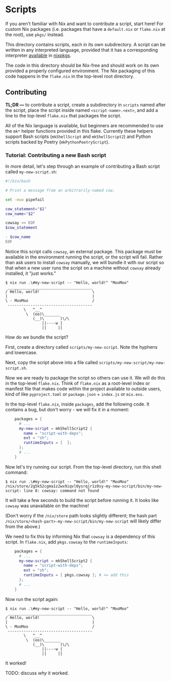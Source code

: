 # Scripts

If you aren't familiar with Nix and want to contribute a script, start here! For custom Nix packages (i.e. packages that have a `default.nix` or `flake.nix` at the root), use `pkgs/` instead.

This directory contains scripts, each in its own subdirectory. A script can be written in any interpreted language, provided that it has a corresponding interpreter [available](https://nixos.org/manual/nixpkgs/unstable/#chap-language-support) in [nixpkgs](https://github.com/nixos/nixpkgs/).

The code in this directory should be Nix-free and should work on its own provided a properly configured environment. The Nix packaging of this code happens in the `flake.nix` in the top-level root directory.

## Contributing

**TL;DR &mdash;** to contribute a script, create a subdirectory in `scripts` named after the script, place the script inside named `<script-name>.<ext>`, and add a line to the top-level `flake.nix` that packages the script.

All of the Nix language is available, but beginners are recommended to use the `mk*` helper functions provided in this flake. Currently these helpers support Bash scripts (`mkShellScript` and `mkShellScript2`) and Python scripts backed by Poetry (`mkPythonPoetryScript`). 

### Tutorial: Contributing a new Bash script

In more detail, let's step through an example of contributing a Bash script called `my-new-script.sh`:

```bash
#!/bin/bash

# Print a message from an arbitrarily-named cow.

set -euo pipefail

cow_statement="$1"
cow_name="$2"

cowsay << EOF
$cow_statement

- $cow_name
EOF
```

Notice this script calls `cowsay`, an external package. This package must be available in the environment running the script, or the script will fail. Rather than ask users to install `cowsay` manually, we will bundle it with our script so that when a new user runs the script on a machine without `cowsay` already installed, it "just works."

```
$ nix run .\#my-new-script -- "Hello, world!" "MooMoo"
 _____________________________________ 
/ Hello, world!                       \
|                                     |
\ - MooMoo                            /
 ------------------------------------- 
        \   ^__^
         \  (oo)\_______
            (__)\       )\/\
                ||----w |
                ||     ||
```

How do we bundle the script?

First, create a directory called `scripts/my-new-script`. Note the hyphens and lowercase.

Next, copy the script above into a file called `scripts/my-new-script/my-new-script.sh`.

Now we are ready to package the script so others can use it. We will do this in the top-level `flake.nix`. Think of `flake.nix` as a root-level index or manifest file that makes code within the project available to outside users, kind of like `pyproject.toml` or `package.json` + `index.js` or `mix.exs`. 

In the top-level `flake.nix`, inside `packages`, add the following code. It contains a bug, but don't worry - we will fix it in a moment:

```nix
    packages = {
      # ...
      my-new-script = mkShellScript2 {
        name = "script-with-deps";
        ext = "sh";
        runtimeInputs = [  ];
      };
      # ...
    }
```

Now let's try running our script. From the top-level directory, run this shell command:

```
$ nix run .\#my-new-script -- "Hello, world!" "MooMoo"
/nix/store/2g5k52cgma1z2wx9iqvl0ysrqjr1z0sy-my-new-script/bin/my-new-script: line 8: cowsay: command not found
```

It will take a few seconds to build the script before running it. It looks like `cowsay` was unavailable on the machine!

(Don't worry if the `/nix/store` path looks slightly different; the hash part `/nix/store/<hash-part>-my-new-script/bin/my-new-script` will likely differ from the above.)

We need to fix this by informing Nix that `cowsay` is a dependency of this script. In `flake.nix`, add `pkgs.cowsay` to the `runtimeInputs`:

```nix
    packages = {
      # ...
      my-new-script = mkShellScript2 {
        name = "script-with-deps";
        ext = "sh";
        runtimeInputs = [ pkgs.cowsay ]; # <= add this
      };
      # ...
    }
```

Now run the script again:

```
$ nix run .\#my-new-script -- "Hello, world!" "MooMoo"
 _____________________________________ 
/ Hello, world!                       \
|                                     |
\ - MooMoo                            /
 ------------------------------------- 
        \   ^__^
         \  (oo)\_______
            (__)\       )\/\
                ||----w |
                ||     ||
```

It worked!

TODO: discuss *why* it worked.


